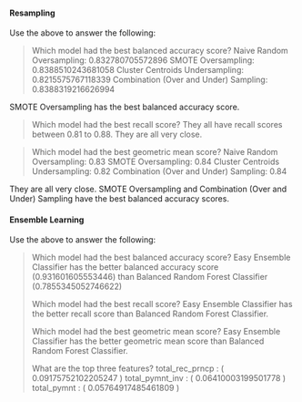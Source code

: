 #### Resampling
Use the above to answer the following:

> Which model had the best balanced accuracy score?
  Naive Random Oversampling: 0.832780705572896
  SMOTE Oversampling:        0.8388510243681058
  Cluster Centroids Undersampling: 0.8215575767118339
  Combination (Over and Under) Sampling: 0.8388319216626994

  SMOTE Oversampling has the best balanced accuracy score.

> Which model had the best recall score?
  They all have recall scores between 0.81 to 0.88. They are all very close.

> Which model had the best geometric mean score?
  Naive Random Oversampling: 0.83
  SMOTE Oversampling:        0.84
  Cluster Centroids Undersampling: 0.82
  Combination (Over and Under) Sampling: 0.84

  They are all very close. SMOTE Oversampling and Combination (Over and Under) Sampling have the best balanced accuracy scores.
  


#### Ensemble Learning
Use the above to answer the following:

> Which model had the best balanced accuracy score?
  Easy Ensemble Classifier has the better balanced accuracy score (0.931601605553446) than Balanced Random Forest Classifier (0.7855345052746622)
>
> Which model had the best recall score?
  Easy Ensemble Classifier has the better recall score than Balanced Random Forest Classifier.
>
> Which model had the best geometric mean score?
  Easy Ensemble Classifier has the better geometric mean score than Balanced Random Forest Classifier.
>
> What are the top three features?
  total_rec_prncp : ( 0.09175752102205247 )
  total_pymnt_inv : ( 0.06410003199501778 )
  total_pymnt : ( 0.05764917485461809 )
